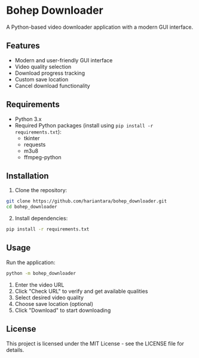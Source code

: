 # Bohep Downloader

A Python-based video downloader application with a modern GUI interface.

## Features

- Modern and user-friendly GUI interface
- Video quality selection
- Download progress tracking
- Custom save location
- Cancel download functionality

## Requirements

- Python 3.x
- Required Python packages (install using `pip install -r requirements.txt`):
  - tkinter
  - requests
  - m3u8
  - ffmpeg-python

## Installation

1. Clone the repository:
```bash
git clone https://github.com/hariantara/bohep_downloader.git
cd bohep_downloader
```

2. Install dependencies:
```bash
pip install -r requirements.txt
```

## Usage

Run the application:
```bash
python -m bohep_downloader
```

1. Enter the video URL
2. Click "Check URL" to verify and get available qualities
3. Select desired video quality
4. Choose save location (optional)
5. Click "Download" to start downloading

## License

This project is licensed under the MIT License - see the LICENSE file for details. 